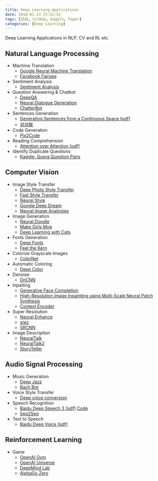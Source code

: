 ```yaml
---
title: Deep Learning Applications
date: 2018-01-23 23:52:52
tags: [总结, GitHub, Kaggle, Paper]
categories: [Deep Learning]
---
```


Deep Learning Applications in NLP, CV and RL etc.

<!--more-->

## Natural Language Processing

* Machine Translation
  * [Google Neural Machine Translation](https://github.com/tensorflow/nmt)
  * [Facebook Fairseq](https://github.com/facebookresearch/fairseq)
* Sentiment Analysis
  * [Sentiment Analysis](https://nlp.stanford.edu/sentiment/index.html)<!--more-->
* Question Answering & Chatbot
  * [DeepQA](https://github.com/Conchylicultor/DeepQA)
  * [Neural Dialogue Generation](https://github.com/jiweil/Neural-Dialogue-Generation)
  * [ChatterBot](https://github.com/gunthercox/ChatterBot)
* Sentences Generation
  * [Generating Sentences from a Continuous Space [pdf]](https://arxiv.org/pdf/1511.06349.pdf)
  * [对对联](https://ai.binwang.me/couplet/)
* Code Generation
  * [Pix2Code](https://github.com/tonybeltramelli/pix2code)
* Reading Comprehension
  * [Attention over Attention [pdf]](https://arxiv.org/pdf/1607.04423.pdf)
* Identify Duplicate Questions
  * [Kaggle: Quora Question Pairs](https://www.kaggle.com/c/quora-question-pairs)

## Computer Vision

* Image Style Transfer
  * [Deep Photo Style Transfer](https://github.com/luanfujun/deep-photo-styletransfer)
  * [Fast Style Transfer](https://github.com/lengstrom/fast-style-transfer)
  * [Neural Style](https://github.com/anishathalye/neural-style)
  * [Google Deep Dream](https://github.com/google/deepdream)
  * [Neural Image Analogies](https://github.com/awentzonline/image-analogies)
* Image Generation
  * [Neural Doodle](https://github.com/alexjc/neural-doodle)
  * [Make Girls Moe](https://github.com/makegirlsmoe/makegirlsmoe_web)
  * [Deep Learning with Cats](https://github.com/AlexiaJM/Deep-learning-with-cats)
* Fonts Generation
  * [Deep Fonts](https://github.com/erikbern/deep-fonts)
  * [Feel the Kern](https://github.com/patrickgadd/feel-the-kern)
* Colorize Grayscale Images
  * [ColorNet](https://github.com/pavelgonchar/colornet)
* Automatic Coloring
  * [Deep Color](https://github.com/kvfrans/deepcolor)
* Denoise
  * [DnCNN](https://github.com/cszn/DnCNN)
* Inpaiting
  * [Generative Face Completion](https://github.com/Yijunmaverick/GenerativeFaceCompletion)
  * [High-Resolution Image Inpainting using Multi-Scale Neural Patch Synthesis](https://github.com/leehomyc/Faster-High-Res-Neural-Inpainting)
  * [Context Encoder](https://github.com/pathak22/context-encoder)
* Super Resolution
  * [Neural Enhance](https://github.com/alexjc/neural-enhance)
  * [srez](https://github.com/david-gpu/srez)
  * [SRCNN](http://mmlab.ie.cuhk.edu.hk/projects/SRCNN.html)
* Image Description
  * [NeuralTalk](https://github.com/karpathy/neuraltalk)
  * [NeuralTalk2](https://github.com/karpathy/neuraltalk2)
  * [StoryTeller](https://github.com/ryankiros/neural-storyteller)

## Audio Signal Processing

* Music Generation
  * [Deep Jazz](https://github.com/jisungk/deepjazz)
  * [Bach Bot](https://github.com/feynmanliang/bachbot)
* Voice Style Transfer
  * [Deep voice conversion](https://github.com/andabi/deep-voice-conversion)
* Speech Recognition
  * [Baidu Deep Speech 3 [pdf]](https://arxiv.org/pdf/1707.07413.pdf)    [Code](https://github.com/mozilla/DeepSpeech)
  * [Seq2Seq](https://github.com/pannous/tensorflow-speech-recognition)
* Text to Speech
  * [Baidu Deep Voice [pdf]](https://arxiv.org/pdf/1702.07825v2.pdf)

## Reinforcement Learning

* Game
  * [OpenAI Gym](https://github.com/openai/gym)
  * [OpenAI Universe](https://github.com/openai/universe)
  * [DeepMind Lab](https://github.com/deepmind/lab)
  * [AlphaGo Zero](https://www.nature.com/articles/nature24270)

